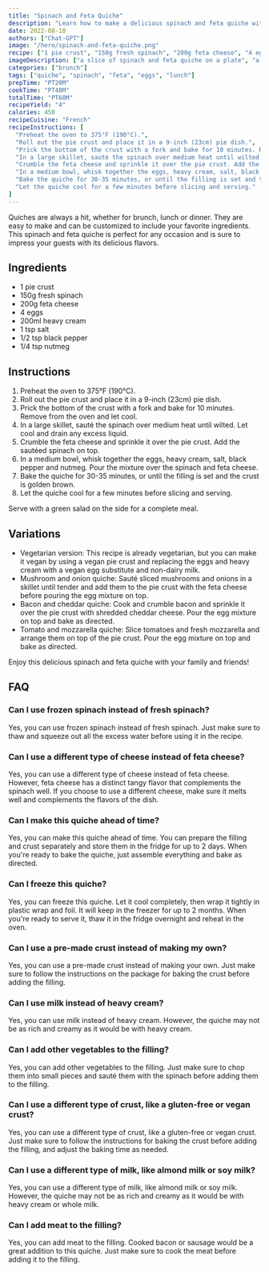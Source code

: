 ```yaml
---
title: "Spinach and Feta Quiche"
description: "Learn how to make a delicious spinach and feta quiche with this easy recipe. Perfect for brunch, lunch or dinner!"
date: 2022-08-10
authors: ["Chat-GPT"]
image: "/hero/spinach-and-feta-quiche.png"
recipe: ["1 pie crust", "150g fresh spinach", "200g feta cheese", "4 eggs", "200ml heavy cream", "1 tsp salt", "1/2 tsp black pepper", "1/4 tsp nutmeg"]
imageDescription: ["a slice of spinach and feta quiche on a plate", "a fork cutting through the quiche", "a green salad with cherry tomatoes and cucumber on the side", "a cup of coffee next to the plate"]
categories: ["brunch"]
tags: ["quiche", "spinach", "feta", "eggs", "lunch"]
prepTime: "PT20M"
cookTime: "PT40M"
totalTime: "PT60M"
recipeYield: "4"
calories: 450
recipeCuisine: "French"
recipeInstructions: [
  "Preheat the oven to 375°F (190°C).",
  "Roll out the pie crust and place it in a 9-inch (23cm) pie dish.",
  "Prick the bottom of the crust with a fork and bake for 10 minutes. Remove from the oven and let cool.",
  "In a large skillet, sauté the spinach over medium heat until wilted. Let cool and drain any excess liquid.",
  "Crumble the feta cheese and sprinkle it over the pie crust. Add the sautéed spinach on top.",
  "In a medium bowl, whisk together the eggs, heavy cream, salt, black pepper and nutmeg. Pour the mixture over the spinach and feta cheese.",
  "Bake the quiche for 30-35 minutes, or until the filling is set and the crust is golden brown.",
  "Let the quiche cool for a few minutes before slicing and serving."
]
---
```


Quiches are always a hit, whether for brunch, lunch or dinner. They are easy to make and can be customized to include your favorite ingredients. This spinach and feta quiche is perfect for any occasion and is sure to impress your guests with its delicious flavors.

## Ingredients

- 1 pie crust
- 150g fresh spinach
- 200g feta cheese
- 4 eggs
- 200ml heavy cream
- 1 tsp salt
- 1/2 tsp black pepper
- 1/4 tsp nutmeg

## Instructions

1. Preheat the oven to 375°F (190°C).
2. Roll out the pie crust and place it in a 9-inch (23cm) pie dish.
3. Prick the bottom of the crust with a fork and bake for 10 minutes. Remove from the oven and let cool.
4. In a large skillet, sauté the spinach over medium heat until wilted. Let cool and drain any excess liquid.
5. Crumble the feta cheese and sprinkle it over the pie crust. Add the sautéed spinach on top.
6. In a medium bowl, whisk together the eggs, heavy cream, salt, black pepper and nutmeg. Pour the mixture over the spinach and feta cheese.
7. Bake the quiche for 30-35 minutes, or until the filling is set and the crust is golden brown.
8. Let the quiche cool for a few minutes before slicing and serving.

Serve with a green salad on the side for a complete meal.

## Variations

- Vegetarian version: This recipe is already vegetarian, but you can make it vegan by using a vegan pie crust and replacing the eggs and heavy cream with a vegan egg substitute and non-dairy milk.
- Mushroom and onion quiche: Sauté sliced mushrooms and onions in a skillet until tender and add them to the pie crust with the feta cheese before pouring the egg mixture on top.
- Bacon and cheddar quiche: Cook and crumble bacon and sprinkle it over the pie crust with shredded cheddar cheese. Pour the egg mixture on top and bake as directed.
- Tomato and mozzarella quiche: Slice tomatoes and fresh mozzarella and arrange them on top of the pie crust. Pour the egg mixture on top and bake as directed.

Enjoy this delicious spinach and feta quiche with your family and friends!

## FAQ

### Can I use frozen spinach instead of fresh spinach?

Yes, you can use frozen spinach instead of fresh spinach. Just make sure to thaw and squeeze out all the excess water before using it in the recipe.

### Can I use a different type of cheese instead of feta cheese?

Yes, you can use a different type of cheese instead of feta cheese. However, feta cheese has a distinct tangy flavor that complements the spinach well. If you choose to use a different cheese, make sure it melts well and complements the flavors of the dish.

### Can I make this quiche ahead of time?

Yes, you can make this quiche ahead of time. You can prepare the filling and crust separately and store them in the fridge for up to 2 days. When you're ready to bake the quiche, just assemble everything and bake as directed.

### Can I freeze this quiche?

Yes, you can freeze this quiche. Let it cool completely, then wrap it tightly in plastic wrap and foil. It will keep in the freezer for up to 2 months. When you're ready to serve it, thaw it in the fridge overnight and reheat in the oven.

### Can I use a pre-made crust instead of making my own?

Yes, you can use a pre-made crust instead of making your own. Just make sure to follow the instructions on the package for baking the crust before adding the filling.

### Can I use milk instead of heavy cream?

Yes, you can use milk instead of heavy cream. However, the quiche may not be as rich and creamy as it would be with heavy cream.

### Can I add other vegetables to the filling?

Yes, you can add other vegetables to the filling. Just make sure to chop them into small pieces and sauté them with the spinach before adding them to the filling.

### Can I use a different type of crust, like a gluten-free or vegan crust?

Yes, you can use a different type of crust, like a gluten-free or vegan crust. Just make sure to follow the instructions for baking the crust before adding the filling, and adjust the baking time as needed.

### Can I use a different type of milk, like almond milk or soy milk?

Yes, you can use a different type of milk, like almond milk or soy milk. However, the quiche may not be as rich and creamy as it would be with heavy cream or whole milk.

### Can I add meat to the filling?

Yes, you can add meat to the filling. Cooked bacon or sausage would be a great addition to this quiche. Just make sure to cook the meat before adding it to the filling.